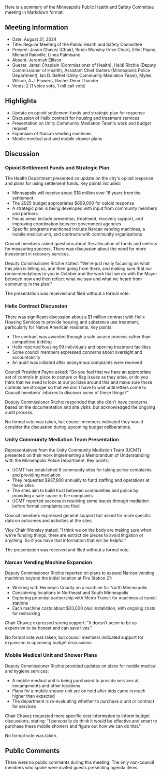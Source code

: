 Here is a summary of the Minneapolis Public Health and Safety Committee meeting in Markdown format:

## Meeting Information

- Date: August 21, 2024
- Title: Regular Meeting of the Public Health and Safety Committee
- Present: Jason Chavez (Chair), Robin Wonsley (Vice Chair), Elliot Payne, Michael Rainville, Linea Palmisano
- Absent: Jeremiah Ellison
- Guests: Jamal Chaplain (Commissioner of Health), Heidi Ritchie (Deputy Commissioner of Health), Assistant Chief Gaiters (Minneapolis Police Department), Ian D. Bethel (Unity Community Mediation Team), Myles Wilson, A.J. Flowers, Rachel Deon Thunder
- Votes: 2 (1 voice vote, 1 roll call vote)

## Highlights

- Update on opioid settlement funds and strategic plan for response
- Discussion of Helix contract for housing and treatment services
- Presentation on Unity Community Mediation Team's work and budget request
- Expansion of Narcan vending machines
- Mobile medical unit and mobile shower plans

## Discussion

### Opioid Settlement Funds and Strategic Plan

The Health Department presented an update on the city's opioid response and plans for using settlement funds. Key points included:

- Minneapolis will receive about $18 million over 18 years from the settlement
- The 2025 budget appropriates $899,000 for opioid response
- A strategic plan is being developed with input from community members and partners
- Focus areas include prevention, treatment, recovery support, and improving coordination between government agencies
- Specific programs mentioned include Narcan vending machines, a mobile medical unit, and contracts with community organizations

Council members asked questions about the allocation of funds and metrics for measuring success. There was discussion about the need for more investment in recovery services.

Deputy Commissioner Ritchie stated: "We're just really focusing on what this plan is telling us, and then going from there, and making sure that our recommendations to you in October and the work that we do with the Mayor between now and then reflect what we saw and what we heard from community in the plan."

The presentation was received and filed without a formal vote.

### Helix Contract Discussion 

There was significant discussion about a $1 million contract with Helix Housing Services to provide housing and substance use treatment, particularly for Native American residents. Key points:

- The contract was awarded through a sole source process rather than competitive bidding
- Helix reported housing 99 individuals and opening treatment facilities
- Some council members expressed concerns about oversight and accountability
- An audit was initiated after anonymous complaints were received

Council President Payne asked: "Do you feel that we have an appropriate set of controls in place to capture or flag issues as they arise, or do you think that we need to look at our policies around this and make sure those controls are stronger so that we don't have to wait until letters come to Council members' inboxes to discover some of these things?"

Deputy Commissioner Ritchie responded that she didn't have concerns based on the documentation and site visits, but acknowledged the ongoing audit process.

No formal vote was taken, but council members indicated they would consider the discussion during upcoming budget deliberations.

### Unity Community Mediation Team Presentation

Representatives from the Unity Community Mediation Team (UCMT) presented on their work implementing a Memorandum of Understanding with the Minneapolis Police Department. Key points:

- UCMT has established 8 community sites for taking police complaints and providing mediation
- They requested $937,900 annually to fund staffing and operations at these sites
- The sites aim to build trust between communities and police by providing a safe space to file complaints
- UCMT reported success in resolving some issues through mediation before formal complaints are filed

Council members expressed general support but asked for more specific data on outcomes and activities at the sites. 

Vice Chair Wonsley stated: "I think we on the body are making sure when we're funding things, there are extractible pieces to avoid litigation or anything. So if you have that information that will be helpful."

The presentation was received and filed without a formal vote.

### Narcan Vending Machine Expansion

Deputy Commissioner Ritchie reported on plans to expand Narcan vending machines beyond the initial location at Fire Station 21:

- Working with Hennepin County on a machine for North Minneapolis 
- Considering locations in Northeast and South Minneapolis
- Exploring potential partnership with Metro Transit for machines at transit stations
- Each machine costs about $20,000 plus installation, with ongoing costs for restocking

Chair Chavez expressed strong support: "It doesn't seem to be as expensive to be honest and can save lives."

No formal vote was taken, but council members indicated support for expansion in upcoming budget discussions.

### Mobile Medical Unit and Shower Plans

Deputy Commissioner Ritchie provided updates on plans for mobile medical and hygiene services:

- A mobile medical unit is being purchased to provide services at encampments and other locations
- Plans for a mobile shower unit are on hold after bids came in much higher than expected
- The department is re-evaluating whether to purchase a unit or contract for services

Chair Chavez requested more specific cost information to inform budget discussions, stating: "I personally do think it would be effective and smart to purchase these mobile showers and figure out how we can do that."

No formal vote was taken.

## Public Comments

There were no public comments during this meeting. The only non-council members who spoke were invited guests presenting agenda items.
